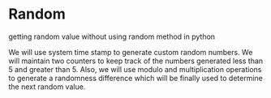 # Random
getting random value without using random method in python

We will use system time stamp to generate custom random numbers.
We will maintain two counters to keep track of the numbers generated less than 5 and greater than 5.
Also, we will use modulo and multiplication operations to generate a randomness difference which will be finally used to determine the next random value.
